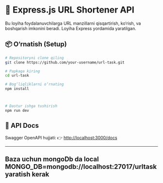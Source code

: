 # 🔗 Express.js URL Shortener API

Bu loyiha foydalanuvchilarga URL manzillarni qisqartirish, ko‘rish, va boshqarish imkonini beradi. Loyiha Express yordamida yaratilgan.

## 📦 O‘rnatish (Setup)

```bash
# Repositoryni clone qiling
git clone https://github.com/your-username/url-task.git

# Papkaga kiring
cd url-task

# Bog‘liqliklarni o‘rnating
npm install



# Dastur ishga tushirish
npm run dev
```
## 📖 API Docs

Swagger OpenAPI hujjati:
👉 [http://localhost:3000/docs](http://localhost:3000/docs)

---

## Baza uchun mongoDb da local MONGO_DB=mongodb://localhost:27017/urltask yaratish kerak
